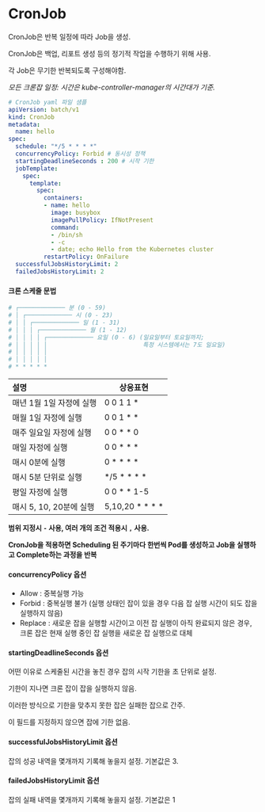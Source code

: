 # CronJob

CronJob은 반복 일정에 따라 Job을 생성.

CronJob은 백업, 리포트 생성 등의 정기적 작업을 수행하기 위해 사용.

각 Job은 무기한 반복되도록 구성해야함.

*모든 크론잡 일정: 시간은 kube-controller-manager의 시간대가 기준.*



```yaml
# CronJob yaml 파일 샘플
apiVersion: batch/v1
kind: CronJob
metadata:
  name: hello
spec:
  schedule: "*/5 * * * *"
  concurrencyPolicy: Forbid	# 동시성 정책
  startingDeadlineSeconds : 200 # 시작 기한
  jobTemplate:
    spec:
      template:
        spec:
          containers:
          - name: hello
            image: busybox
            imagePullPolicy: IfNotPresent
            command:
            - /bin/sh
            - -c
            - date; echo Hello from the Kubernetes cluster
          restartPolicy: OnFailure
  successfulJobsHistoryLimit: 2
  failedJobsHistoryLimit: 2
```



#### 크론 스케줄 문법

```yaml
# ┌───────────── 분 (0 - 59)
# │ ┌───────────── 시 (0 - 23)
# │ │ ┌───────────── 일 (1 - 31)
# │ │ │ ┌───────────── 월 (1 - 12)
# │ │ │ │ ┌───────────── 요일 (0 - 6) (일요일부터 토요일까지;
# │ │ │ │ │                           특정 시스템에서는 7도 일요일)
# │ │ │ │ │
# │ │ │ │ │
# * * * * *
```

| 설명                     | 상응표현        |
| :----------------------- | --------------- |
| 매년 1월 1일 자정에 실행 | 0 0 1 1 *       |
| 매월 1일 자정에 실행     | 0 0 1 * *       |
| 매주 일요일 자정에 실행  | 0 0 * * 0       |
| 매일 자정에 실행         | 0 0 * * *       |
| 매시 0분에 실행          | 0 * * * *       |
| 매시 5분 단위로 실행     | */5 * * * *     |
| 평일 자정에 실행         | 0 0 * * 1-5     |
| 매시 5, 10, 20분에 실행  | 5,10,20 * * * * |

**범위 지정시 `-` 사용, 여러 개의 조건 적용시 `,` 사용.**

**CronJob을 적용하면 Scheduling 된 주기마다 한번씩 Pod를 생성하고 Job을 실행하고 Complete하는 과정을 반복**



#### concurrencyPolicy 옵션

* Allow : 중복실행 가능
* Forbid : 중복실행 불가 (실행 상태인 잡이 있을 경우 다음 잡 실행 시간이 되도 잡을 실행하지 않음)
* Replace : 새로운 잡을 실행할 시간이고 이전 잡 실행이 아직 완료되지 않은 경우, 크론 잡은 현재 실행 중인 잡 실행을 새로운 잡 실행으로 대체



#### startingDeadlineSeconds 옵션

어떤 이유로 스케줄된 시간을 놓친 경우 잡의 시작 기한을 초 단위로 설정.

기한이 지나면 크론 잡이 잡을 실행하지 않음.

이러한 방식으로 기한을 맞추지 못한 잡은 실패한 잡으로 간주.

이 필드를 지정하지 않으면 잡에 기한 없음.



#### successfulJobsHistoryLimit 옵션

잡의 성공 내역을 몇개까지 기록해 놓을지 설정. 기본값은 3.



#### failedJobsHistoryLimit 옵션

잡의 실패 내역을 몇개까지 기록해 놓을지 설정. 기본값은 1
